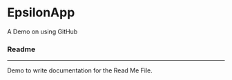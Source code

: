 # EpsilonApp
A Demo on using GitHub

### Readme
<hr>
Demo to write documentation for the Read Me File.
